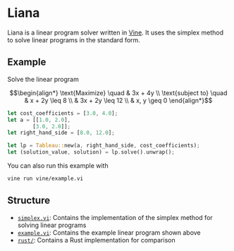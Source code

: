 # Liana

Liana is a linear program solver written in [Vine](https://vine.dev/). It uses the simplex method to solve linear programs in the standard form.

## Example
Solve the linear program
```math
\begin{align*}
\text{Maximize} \quad & 3x + 4y \\
\text{subject to} \quad & x + 2y \leq 8 \\
& 3x + 2y \leq 12 \\
& x, y \geq 0
\end{align*}
```

```rust
let cost_coefficients = [3.0, 4.0];
let a = [[1.0, 2.0],
        [3.0, 2.0]];
let right_hand_side = [8.0, 12.0];

let lp = Tableau::new(a, right_hand_side, cost_coefficients);
let (solution_value, solution) = lp.solve().unwrap();
```

You can also run this example with
```bash
vine run vine/example.vi
```

## Structure
- [`simplex.vi`](./vine/simplex.vi): Contains the implementation of the simplex method for solving linear programs
- [`example.vi`](./vine/example.vi): Contains the example linear program shown above
- [`rust/`](/rust/): Contains a Rust implementation for comparison
